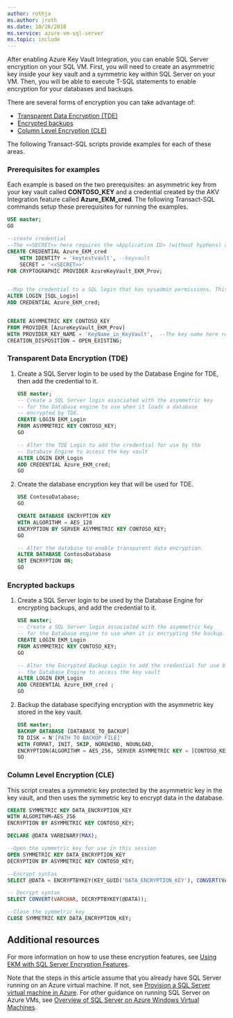 ```yaml
---
author: rothja
ms.author: jroth
ms.date: 10/26/2018
ms.service: azure-vm-sql-server
ms.topic: include
---
```

After enabling Azure Key Vault Integration, you can enable SQL Server encryption on your SQL VM. First, you will need to create an asymmetric key inside your key vault and a symmetric key within SQL Server on your VM. Then, you will be able to execute T-SQL statements to enable encryption for your databases and backups.

There are several forms of encryption you can take advantage of:

* [Transparent Data Encryption (TDE)](/sql/relational-databases/security/encryption/transparent-data-encryption)
* [Encrypted backups](/sql/relational-databases/backup-restore/backup-encryption)
* [Column Level Encryption (CLE)](/sql/t-sql/functions/cryptographic-functions-transact-sql)

The following Transact-SQL scripts provide examples for each of these areas.

### Prerequisites for examples

Each example is based on the two prerequisites: an asymmetric key from your key vault called **CONTOSO_KEY** and a credential created by the AKV Integration feature called **Azure_EKM_cred**. The following Transact-SQL commands setup these prerequisites for running the examples.

``` sql
USE master;
GO

--create credential
--The <<SECRET>> here requires the <Application ID> (without hyphens) and <Secret> to be passed together without a space between them.
CREATE CREDENTIAL Azure_EKM_cred
    WITH IDENTITY = 'keytestvault', --keyvault
    SECRET = '<<SECRET>>'
FOR CRYPTOGRAPHIC PROVIDER AzureKeyVault_EKM_Prov;


--Map the credential to a SQL login that has sysadmin permissions. This allows the SQL login to access the key vault when creating the asymmetric key in the next step.
ALTER LOGIN [SQL_Login]
ADD CREDENTIAL Azure_EKM_cred;


CREATE ASYMMETRIC KEY CONTOSO_KEY
FROM PROVIDER [AzureKeyVault_EKM_Prov]
WITH PROVIDER_KEY_NAME = 'KeyName_in_KeyVault',  --The key name here requires the key we created in the key vault
CREATION_DISPOSITION = OPEN_EXISTING;
```

### Transparent Data Encryption (TDE)

1. Create a SQL Server login to be used by the Database Engine for TDE, then add the credential to it.

   ``` sql
   USE master;
   -- Create a SQL Server login associated with the asymmetric key
   -- for the Database engine to use when it loads a database
   -- encrypted by TDE.
   CREATE LOGIN EKM_Login
   FROM ASYMMETRIC KEY CONTOSO_KEY;
   GO

   -- Alter the TDE Login to add the credential for use by the
   -- Database Engine to access the key vault
   ALTER LOGIN EKM_Login
   ADD CREDENTIAL Azure_EKM_cred;
   GO
   ```

1. Create the database encryption key that will be used for TDE.

   ``` sql
   USE ContosoDatabase;
   GO

   CREATE DATABASE ENCRYPTION KEY 
   WITH ALGORITHM = AES_128 
   ENCRYPTION BY SERVER ASYMMETRIC KEY CONTOSO_KEY;
   GO

   -- Alter the database to enable transparent data encryption.
   ALTER DATABASE ContosoDatabase
   SET ENCRYPTION ON;
   GO
   ```

### Encrypted backups

1. Create a SQL Server login to be used by the Database Engine for encrypting backups, and add the credential to it.

   ``` sql
   USE master;
   -- Create a SQL Server login associated with the asymmetric key
   -- for the Database engine to use when it is encrypting the backup.
   CREATE LOGIN EKM_Login
   FROM ASYMMETRIC KEY CONTOSO_KEY;
   GO

   -- Alter the Encrypted Backup Login to add the credential for use by
   -- the Database Engine to access the key vault
   ALTER LOGIN EKM_Login
   ADD CREDENTIAL Azure_EKM_cred ;
   GO
   ```

1. Backup the database specifying encryption with the asymmetric key stored in the key vault.

   ``` sql
   USE master;
   BACKUP DATABASE [DATABASE_TO_BACKUP]
   TO DISK = N'[PATH TO BACKUP FILE]'
   WITH FORMAT, INIT, SKIP, NOREWIND, NOUNLOAD,
   ENCRYPTION(ALGORITHM = AES_256, SERVER ASYMMETRIC KEY = [CONTOSO_KEY]);
   GO
   ```

### Column Level Encryption (CLE)

This script creates a symmetric key protected by the asymmetric key in the key vault, and then uses the symmetric key to encrypt data in the database.

``` sql
CREATE SYMMETRIC KEY DATA_ENCRYPTION_KEY
WITH ALGORITHM=AES_256
ENCRYPTION BY ASYMMETRIC KEY CONTOSO_KEY;

DECLARE @DATA VARBINARY(MAX);

--Open the symmetric key for use in this session
OPEN SYMMETRIC KEY DATA_ENCRYPTION_KEY
DECRYPTION BY ASYMMETRIC KEY CONTOSO_KEY;

--Encrypt syntax
SELECT @DATA = ENCRYPTBYKEY(KEY_GUID('DATA_ENCRYPTION_KEY'), CONVERT(VARBINARY,'Plain text data to encrypt'));

-- Decrypt syntax
SELECT CONVERT(VARCHAR, DECRYPTBYKEY(@DATA));

--Close the symmetric key
CLOSE SYMMETRIC KEY DATA_ENCRYPTION_KEY;
```

## Additional resources

For more information on how to use these encryption features, see [Using EKM with SQL Server Encryption Features](/sql/relational-databases/security/encryption/extensible-key-management-using-azure-key-vault-sql-server#UsesOfEKM).

Note that the steps in this article assume that you already have SQL Server running on an Azure virtual machine. If not, see [Provision a SQL Server virtual machine in Azure](../virtual-machines/windows/create-sql-vm-portal.md). For other guidance on running SQL Server on Azure VMs, see [Overview of SQL Server on Azure Windows Virtual Machines](../virtual-machines/windows/sql-server-on-azure-vm-iaas-what-is-overview.md).